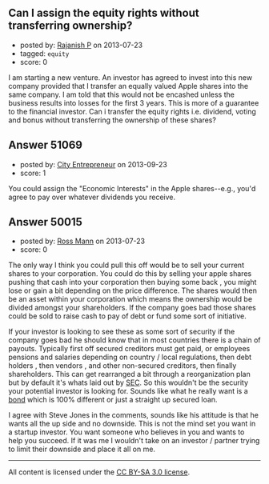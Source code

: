 ## Can I assign the equity rights without transferring ownership?

- posted by: [Rajanish P](https://stackexchange.com/users/-1/27118-rajanish-p) on 2013-07-23
- tagged: `equity`
- score: 0

I am starting a new venture. An investor has agreed to invest into this new company provided that I transfer an equally valued Apple shares into the same company. I am told that this would not be encashed unless the business results into losses for the first 3 years. This is more of a guarantee to the financial investor. Can i transfer the equity rights i.e. dividend, voting and bonus without transferring the ownership of these shares?


## Answer 51069

- posted by: [City Entrepreneur](https://stackexchange.com/users/-1/27990-city-entrepreneur) on 2013-09-23
- score: 1

<p>You could assign the "Economic Interests" in the Apple shares--e.g., you'd agree to pay over whatever dividends you receive.  </p>



## Answer 50015

- posted by: [Ross Mann](https://stackexchange.com/users/-1/27113-ross-mann) on 2013-07-23
- score: 0

<p>The only way I think you could pull this off would be to sell your current shares to your corporation. You could do this by selling your apple shares pushing that cash into your corporation then buying some back , you might lose or gain a bit depending on the price difference. The shares would then be an asset within your corporation which means the ownership would be divided amongst your shareholders. If the company goes bad those shares could be sold to raise cash to pay of debt or fund some sort of initiative. </p>

<p>If your investor is looking to see these as some sort of security if the company goes bad he should know that in most countries there is a chain of payouts. Typically first off secured creditors must get paid, or employees pensions and salaries depending on country / local regulations, then debt holders , then vendors , and other non-secured creditors, then finally shareholders. This can get rearranged a bit through a reorganization plan but by default it's whats laid out by <a href="http://www.sec.gov/investor/pubs/bankrupt.htm" rel="nofollow">SEC</a>. So this wouldn't be the security your potential investor is looking for. Sounds like what he really want is a <a href="https://en.wikipedia.org/wiki/Bond_%28finance%29" rel="nofollow">bond</a> which is 100% different or just a straight up secured loan. </p>

<p>I agree with Steve Jones in the comments, sounds like his attitude is that he wants all the up side and no downside. This is not the mind set you want in a startup investor. You want someone who believes in you and wants to help you succeed. If it was me I wouldn't take on an investor / partner trying to limit their downside and place it all on me.</p>




---

All content is licensed under the [CC BY-SA 3.0 license](https://creativecommons.org/licenses/by-sa/3.0/).
